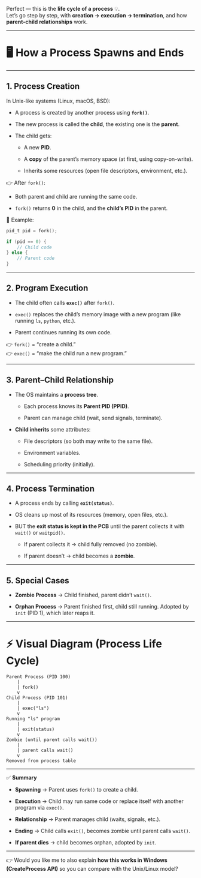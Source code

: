 Perfect — this is the **life cycle of a process** 💡.  
Let’s go step by step, with **creation → execution → termination**, and how **parent-child relationships** work.

---

# 🖥️ How a Process Spawns and Ends

---

## 1. **Process Creation**

In Unix-like systems (Linux, macOS, BSD):

- A process is created by another process using **`fork()`**.
    
- The new process is called the **child**, the existing one is the **parent**.
    
- The child gets:
    
    - A new **PID**.
        
    - A **copy** of the parent’s memory space (at first, using copy-on-write).
        
    - Inherits some resources (open file descriptors, environment, etc.).
        

👉 After `fork()`:

- Both parent and child are running the same code.
    
- `fork()` returns **0** in the child, and the **child’s PID** in the parent.
    

📌 Example:

```c
pid_t pid = fork();

if (pid == 0) {
    // Child code
} else {
    // Parent code
}
```

---

## 2. **Program Execution**

- The child often calls **`exec()`** after `fork()`.
    
- `exec()` replaces the child’s memory image with a new program (like running `ls`, `python`, etc.).
    
- Parent continues running its own code.
    

👉 `fork()` = “create a child.”  
👉 `exec()` = “make the child run a new program.”

---

## 3. **Parent–Child Relationship**

- The OS maintains a **process tree**.
    
    - Each process knows its **Parent PID (PPID)**.
        
    - Parent can manage child (wait, send signals, terminate).
        
- **Child inherits** some attributes:
    
    - File descriptors (so both may write to the same file).
        
    - Environment variables.
        
    - Scheduling priority (initially).
        

---

## 4. **Process Termination**

- A process ends by calling **`exit(status)`**.
    
- OS cleans up most of its resources (memory, open files, etc.).
    
- BUT the **exit status is kept in the PCB** until the parent collects it with `wait()` or `waitpid()`.
    
    - If parent collects it → child fully removed (no zombie).
        
    - If parent doesn’t → child becomes a **zombie**.
        

---

## 5. **Special Cases**

- **Zombie Process** → Child finished, parent didn’t `wait()`.
    
- **Orphan Process** → Parent finished first, child still running. Adopted by `init` (PID 1), which later reaps it.
    

---

# ⚡ Visual Diagram (Process Life Cycle)

```
Parent Process (PID 100)
    |
    | fork()
    v
Child Process (PID 101)
    |
    | exec("ls")
    v
Running "ls" program
    |
    | exit(status)
    v
Zombie (until parent calls wait())
    |
    | parent calls wait()
    v
Removed from process table
```

---

✅ **Summary**

- **Spawning** → Parent uses `fork()` to create a child.
    
- **Execution** → Child may run same code or replace itself with another program via `exec()`.
    
- **Relationship** → Parent manages child (waits, signals, etc.).
    
- **Ending** → Child calls `exit()`, becomes zombie until parent calls `wait()`.
    
- **If parent dies** → child becomes orphan, adopted by `init`.
    

---

👉 Would you like me to also explain **how this works in Windows (CreateProcess API)** so you can compare with the Unix/Linux model?